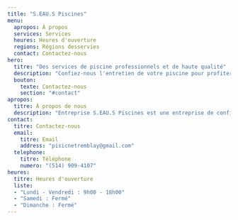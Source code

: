 ```yaml
---
title: "S.EAU.S Piscines"
menu:
  apropos: À propos
  services: Services
  heures: Heures d'ouverture
  regions: Régions desservies
  contact: Contactez-nous
hero:
  titre: "Des services de piscine professionnels et de haute qualité"
  description: "Confiez-nous l'entretien de votre piscine pour profiter d'une expérience de baignade exceptionnelle."
  bouton:
    texte: Contactez-nous
    section: "#contact"
apropos:
  titre: À propos de nous
  description: "Entreprise S.EAU.S Piscines est une entreprise de confiance offrant des services d'entretien de piscines haut de gamme dans la région. Avec des années d'expérience et une équipe d'experts dévoués, nous nous engageons à fournir un service exceptionnel et à satisfaire les besoins de nos clients."
contact:
  titre: Contactez-nous
  email:
    titre: Email
    address: "pisicnetremblay@gmail.com"
  telephone:
    titre: Téléphone
    numero: "(514) 909-4107"
heures:
  titre: Heures d'ouverture
  liste:
  - "Lundi - Vendredi : 9h00 - 18h00"
  - "Samedi : Fermé"
  - "Dimanche : Fermé"
---
```

